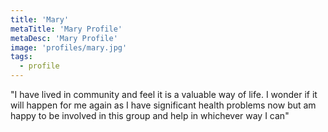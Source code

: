 ```yaml
---
title: 'Mary'
metaTitle: 'Mary Profile'
metaDesc: 'Mary Profile'
image: 'profiles/mary.jpg' 
tags:
  - profile 
---
```


"I have lived in community and feel it is a valuable way of life. I wonder if it will happen for me again as I have significant health problems now but am happy to be involved in this group and help in whichever way I can"
